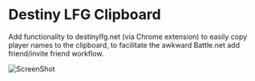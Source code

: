 # Destiny LFG Clipboard
Add functionality to destinylfg.net (via Chrome extension) to easily copy player names to the clipboard, to facilitate the awkward Battle.net add friend/invite friend workflow.

![ScreenShot](https://raw.githubusercontent.com/Mulchman/LFGClip/master/DestinyLFGChromeExtension.png)

